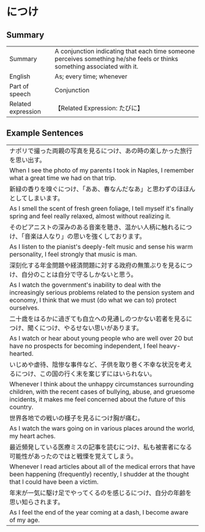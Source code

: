 # につけ

## Summary

<table><tr>   <td>Summary</td>   <td>A conjunction indicating that each time someone perceives something he/she feels or thinks something associated with it.</td></tr><tr>   <td>English</td>   <td>As; every time; whenever</td></tr><tr>   <td>Part of speech</td>   <td>Conjunction</td></tr><tr>   <td>Related expression</td>   <td>【Related Expression: たびに】</td></tr></table>

## Example Sentences

<table><tr><td>ナポリで撮った両親の写真を見るにつけ、あの時の楽しかった旅行を思い出す。</td></tr><tr><td>When I see the photo of my parents I took in Naples, I remember what a great time we had on that trip.</td></tr><tr><td>新緑の香りを嗅ぐにつけ、「ああ、春なんだなあ」と思わずのほほんとしてしまいます。</td></tr><tr><td>As I smell the scent of fresh green foliage, I tell myself it's finally spring and feel really relaxed, almost without realizing it.</td></tr><tr><td>そのピアニストの深みのある音楽を聴き、温かい人柄に触れるにつけ、「音楽は人なり」の思いを強くしております。</td></tr><tr><td>As I listen to the pianist's deeply-felt music and sense his warm personality, I feel strongly that music is man.</td></tr><tr><td>深刻化する年金問題や経済問題に対する政府の無策ぶりを見るにつけ、自分のことは自分で守るしかないと思う。</td></tr><tr><td>As I watch the government's inability to deal with the increasingly serious problems related to the pension system and economy, I think that we must (do what we can to) protect ourselves.</td></tr><tr><td>二十歳をはるかに過ぎても自立への見通しのつかない若者を見るにつけ、聞くにつけ、やるせない思いがあります。</td></tr><tr><td>As I watch or hear about young people who are well over 20 but have no prospects for becoming independent, I feel heavy-hearted.</td></tr><tr><td>いじめや虐待、陰惨な事件など、子供を取り巻く不幸な状況を考えるにつけ、この国の行く末を案じずにはいられない。</td></tr><tr><td>Whenever I think about the unhappy circumstances surrounding children, with the recent cases of bullying, abuse, and gruesome incidents, it makes me feel concerned about the future of this country.</td></tr><tr><td>世界各地での戦いの様子を見るにつけ胸が痛む。</td></tr><tr><td>As I watch the wars going on in various places around the world, my heart aches.</td></tr><tr><td>最近頻発している医療ミスの記事を読むにつけ、私も被害者になる可能性があったのではと戦慄を覚えてしまう。</td></tr><tr><td>Whenever I read articles about all of the medical errors that have been happening (frequently) recently, I shudder at the thought that I could have been a victim.</td></tr><tr><td>年末が一気に駆け足でやってくるのを感じるにつけ、自分の年齢を思い知らされます。</td></tr><tr><td>As I feel the end of the year coming at a dash, I become aware of my age.</td></tr></table>

